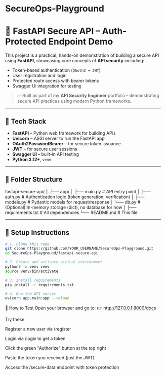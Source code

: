 # SecureOps-Playground


# 🔐 FastAPI Secure API – Auth-Protected Endpoint Demo

This project is a practical, hands-on demonstration of building a secure API using **FastAPI**, showcasing core concepts of **API security** including:

- Token-based authentication (`OAuth2 + JWT`)
- User registration and login
- Protected route access with bearer tokens
- Swagger UI integration for testing

> ✅ Built as part of my **API Security Engineer** portfolio – demonstrating secure API practices using modern Python frameworks.

---

## 🚀 Tech Stack

- **FastAPI** – Python web framework for building APIs
- **Uvicorn** – ASGI server to run the FastAPI app
- **OAuth2PasswordBearer** – for secure token issuance
- **JWT** – for secure user sessions
- **Swagger UI** – built-in API testing
- **Python 3.12+**, `venv`

---

## 📂 Folder Structure
fastapi-secure-api/
│
├── app/
│ ├── main.py # API entry point
│ ├── auth.py # Authentication logic (token generation, verification)
│ ├── models.py # Pydantic models for request/response
│ └── db.py # (Optional) In-memory storage (dict), no database for now
│
├── requirements.txt # All dependencies
└── README.md # This file


---

## 🔧 Setup Instructions

```bash
# 1. Clone this repo
git clone https://github.com/YOUR_USERNAME/SecureOps-Playground.git
cd SecureOps-Playground/fastapi-secure-api

# 2. Create and activate virtual environment
python3 -m venv venv
source venv/bin/activate

# 3. Install requirements
pip install -r requirements.txt

# 4. Run the API server
uvicorn app.main:app --reload
```


🧪 How to Test
Open your browser and go to:
👉 http://127.0.0.1:8000/docs

Try these:

Register a new user via /register

Login via /login to get a token

Click the green "Authorize" button at the top right

Paste the token you received (just the JWT)

Access the /secure-data endpoint with token protection

